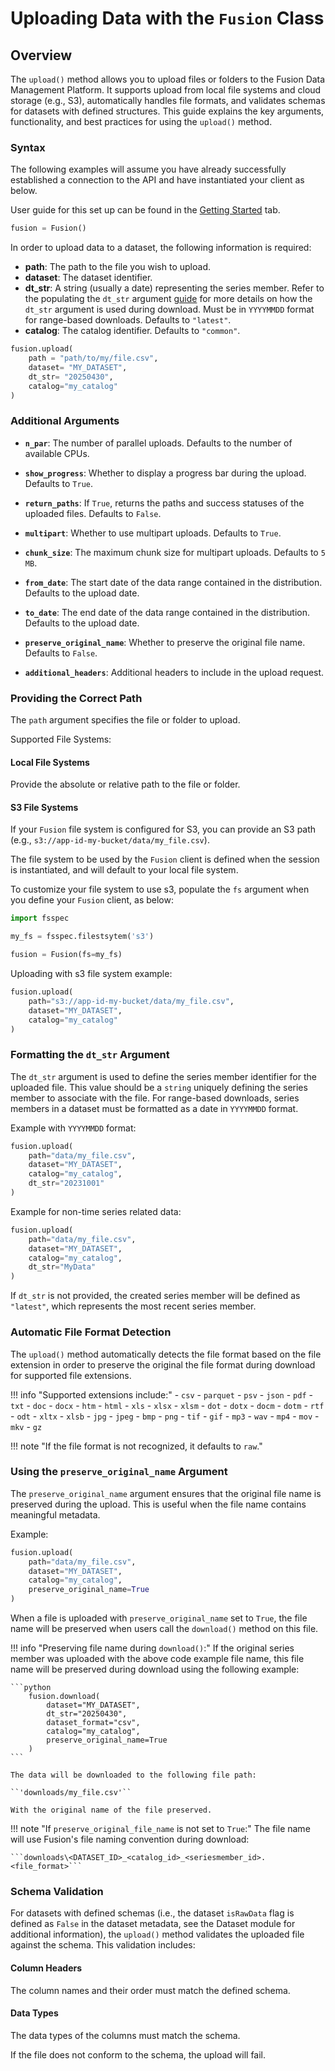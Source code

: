 # Uploading Data with the `Fusion` Class

## Overview
The `upload()` method allows you to upload files or folders to the Fusion Data Management Platform. It supports upload from local file systems and cloud storage (e.g., S3), automatically handles file formats, and validates schemas for datasets with defined structures. This guide explains the key arguments, functionality, and best practices for using the `upload()` method.

### Syntax

The following examples will assume you have already successfully established a connection to the API and have instantiated your client as below.

User guide for this set up can be found in the [Getting Started](quickstart.md) tab.

```python
fusion = Fusion()
```

In order to upload data to a dataset, the following information is required:


- **path**: The path to the file you wish to upload.
- **dataset**: The dataset identifier.
- **dt_str**: A string (usually a date) representing the series member. Refer to the populating the ``dt_str`` argument [guide](#Formatting-the-dt_str-argument) for more details on how the ``dt_str`` argument is used during download. Must be in `YYYYMMDD` format for range-based downloads. Defaults to ``"latest"``.
- **catalog**: The catalog identifier. Defaults to ``"common"``.


```python
fusion.upload(
    path = "path/to/my/file.csv",
    dataset= "MY_DATASET",
    dt_str= "20250430",
    catalog="my_catalog"
)
```


### Additional Arguments

- **`n_par`**: The number of parallel uploads. Defaults to the number of available CPUs.

- **`show_progress`**: Whether to display a progress bar during the upload. Defaults to `True`.

- **`return_paths`**: If `True`, returns the paths and success statuses of the uploaded files. Defaults to `False`.

- **`multipart`**: Whether to use multipart uploads. Defaults to `True`.

- **`chunk_size`**: The maximum chunk size for multipart uploads. Defaults to `5 MB`.

- **`from_date`**: The start date of the data range contained in the distribution. Defaults to the upload date.

- **`to_date`**: The end date of the data range contained in the distribution. Defaults to the upload date.

- **`preserve_original_name`**: Whether to preserve the original file name. Defaults to `False`.

- **`additional_headers`**: Additional headers to include in the upload request.


### Providing the Correct Path
The `path` argument specifies the file or folder to upload. 

Supported File Systems:

#### Local File Systems
Provide the absolute or relative path to the file or folder.

#### S3 File Systems
If your `Fusion` file system is configured for S3, you can provide an S3 path (e.g., `s3://app-id-my-bucket/data/my_file.csv`).

The file system to be used by the `Fusion` client is defined when the session is instantiated, and will default to your local file system.

To customize your file system to use s3, populate the `fs` argument when you define your `Fusion` client, as below:

```python
import fsspec

my_fs = fsspec.filestsytem('s3')

fusion = Fusion(fs=my_fs)

```

Uploading with s3 file system example:
```python
fusion.upload(
    path="s3://app-id-my-bucket/data/my_file.csv",
    dataset="MY_DATASET",
    catalog="my_catalog"
)
```


### Formatting the `dt_str` Argument
The `dt_str` argument is used to define the series member identifier for the uploaded file. This value should be a ``string`` uniquely defining the series member to associate with the file. For range-based downloads, series members in a dataset must be formatted as a date in `YYYYMMDD` format.

Example with `YYYYMMDD` format:
```python
fusion.upload(
    path="data/my_file.csv",
    dataset="MY_DATASET",
    catalog="my_catalog",
    dt_str="20231001"
)
```

Example for non-time series related data:
```python
fusion.upload(
    path="data/my_file.csv",
    dataset="MY_DATASET",
    catalog="my_catalog",
    dt_str="MyData"
)
```

If `dt_str` is not provided, the created series member will be defined as `"latest"`, which represents the most recent series member.

### Automatic File Format Detection
The `upload()` method automatically detects the file format based on the file extension in order to preserve the original the file format during download for supported file extensions.

!!! info "Supported extensions include:"
    - `csv`
    - `parquet`
    - `psv`
    - `json`
    - `pdf`
    - `txt`
    - `doc`
    - `docx`
    - `htm`
    - `html`
    - `xls`
    - `xlsx`
    - `xlsm`
    - `dot`
    - `dotx`
    - `docm`
    - `dotm`
    - `rtf`
    - `odt`
    - `xltx`
    - `xlsb`
    - `jpg`
    - `jpeg`
    - `bmp`
    - `png`
    - `tif`
    - `gif`
    - `mp3`
    - `wav`
    - `mp4`
    - `mov`
    - `mkv`
    - `gz`

!!! note "If the file format is not recognized, it defaults to `raw`."


### Using the `preserve_original_name` Argument
The `preserve_original_name` argument ensures that the original file name is preserved during the upload. This is useful when the file name contains meaningful metadata.

Example:
```python
fusion.upload(
    path="data/my_file.csv",
    dataset="MY_DATASET",
    catalog="my_catalog",
    preserve_original_name=True
)
```

When a file is uploaded with `preserve_original_name` set to `True`, the file name will be preserved when users call the `download()` method on this file.

!!! info "Preserving file name during `download()`:"
    If the original series member was uploaded with the above code example file name, this file name will be preserved during download using the following example:

    ```python
        fusion.download(
            dataset="MY_DATASET",
            dt_str="20250430",
            dataset_format="csv",
            catalog="my_catalog",
            preserve_original_name=True
        )
    ```

    The data will be downloaded to the following file path:

    ``'downloads/my_file.csv'``

    With the original name of the file preserved.

!!! note "If `preserve_original_file_name` is not set to `True`:"
    The file name will use Fusion's file naming convention during download:

    ```downloads\<DATASET_ID>_<catalog_id>_<seriesmember_id>.<file_format>```

### Schema Validation
For datasets with defined schemas (i.e., the dataset `isRawData` flag is defined as `False` in the dataset metadata, see the Dataset module for additional information), the `upload()` method validates the uploaded file against the schema. This validation includes:

#### Column Headers
The column names and their order must match the defined schema.

#### Data Types
The data types of the columns must match the schema.

If the file does not conform to the schema, the upload will fail.
